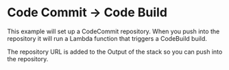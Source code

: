 # Code Commit -> Code Build

This example will set up a CodeCommit repository. When you push into the repository it will
run a Lambda function that triggers a CodeBuild build.

The repository URL is added to the Output of the stack so you can push into the repository.